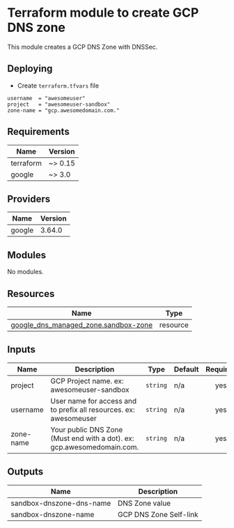 # Terraform module to create GCP DNS zone

This module creates a GCP DNS Zone with DNSSec.

## Deploying

- Create `terraform.tfvars` file

```hcl
username  = "awesomeuser"
project   = "awesomeuser-sandbox"
zone-name = "gcp.awesomedomain.com."
```

<!-- BEGINNING OF PRE-COMMIT-TERRAFORM DOCS HOOK -->

## Requirements

| Name      | Version |
| --------- | ------- |
| terraform | ~> 0.15 |
| google    | ~> 3.0  |

## Providers

| Name   | Version |
| ------ | ------- |
| google | 3.64.0  |

## Modules

No modules.

## Resources

| Name                                                                                                                                    | Type     |
| --------------------------------------------------------------------------------------------------------------------------------------- | -------- |
| [google_dns_managed_zone.sandbox-zone](https://registry.terraform.io/providers/hashicorp/google/latest/docs/resources/dns_managed_zone) | resource |

## Inputs

| Name      | Description                                                            | Type     | Default | Required |
| --------- | ---------------------------------------------------------------------- | -------- | ------- | :------: |
| project   | GCP Project name. ex: awesomeuser-sandbox                              | `string` | n/a     |   yes    |
| username  | User name for access and to prefix all resources. ex: awesomeuser      | `string` | n/a     |   yes    |
| zone-name | Your public DNS Zone (Must end with a dot). ex: gcp.awesomedomain.com. | `string` | n/a     |   yes    |

## Outputs

| Name                     | Description            |
| ------------------------ | ---------------------- |
| sandbox-dnszone-dns-name | DNS Zone value         |
| sandbox-dnszone-name     | GCP DNS Zone Self-link |

<!-- END OF PRE-COMMIT-TERRAFORM DOCS HOOK -->
